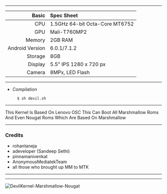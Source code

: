 -------------------------------------------------------------------------------------

Basic   | Spec Sheet
-------:|:-------------------------
CPU     | 1.5GHz 64-bit Octa-Core MT6752
GPU     | Mali-T760MP2
Memory  | 2GB RAM
Android Version | 6.0.1/7.1.2
Storage | 8GB
Display | 5.5" IPS 1280 x 720 px
Camera  | 8MPx, LED Flash

------------------------------------------------------------------------------------

* Compilation
        
        $ sh devil.sh         
-------------------------------------------------------------------------------------

This Kernel Is Based On Lenovo OSC 
This Can Boot All Marshmallow Roms And Even Nougat Roms Which Are Based On Marshmallow

-------------------------------------------------------------------------------------

### Credits
  - rohantaneja
  - adeveloper (Sandeep Sethi)
  - pinnamanivenkat
  - AnonymousMediatekTeam
  - all those who brought up MM to MTK

-----------------------------------------------------------------------------------

-----------------------------------------------------------------------------------
![DevilKernel-Marshmallow-Nougat](https://gitlab.com/aryankedare/DevilKernel-Marshmallow-Nougat/blob/master/devicebanner.png "BANNER")
